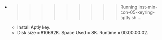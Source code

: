 * >>>>>>>>> Running inst-min-con-05-keyring-aptly.sh ...
  * Install Aptly key.
  * Disk size = 810692K. Space Used = 8K. Runtime = 00:00:00:02.
